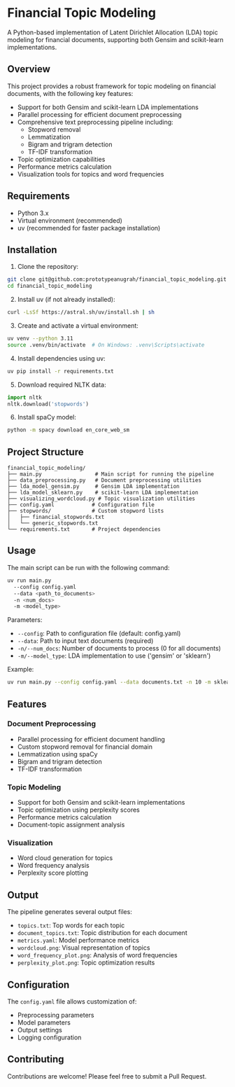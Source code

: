 # Financial Topic Modeling

A Python-based implementation of Latent Dirichlet Allocation (LDA) topic modeling for financial documents, supporting both Gensim and scikit-learn implementations.

## Overview

This project provides a robust framework for topic modeling on financial documents, with the following key features:

- Support for both Gensim and scikit-learn LDA implementations
- Parallel processing for efficient document preprocessing
- Comprehensive text preprocessing pipeline including:
  - Stopword removal
  - Lemmatization
  - Bigram and trigram detection
  - TF-IDF transformation
- Topic optimization capabilities
- Performance metrics calculation
- Visualization tools for topics and word frequencies

## Requirements

- Python 3.x
- Virtual environment (recommended)
- uv (recommended for faster package installation)

## Installation

1. Clone the repository:
```bash
git clone git@github.com:prototypeanugrah/financial_topic_modeling.git
cd financial_topic_modeling
```

2. Install uv (if not already installed):
```bash
curl -LsSf https://astral.sh/uv/install.sh | sh
```

3. Create and activate a virtual environment:
```bash
uv venv --python 3.11
source .venv/bin/activate  # On Windows: .venv\Scripts\activate
```

4. Install dependencies using uv:
```bash
uv pip install -r requirements.txt
```

5. Download required NLTK data:
```python
import nltk
nltk.download('stopwords')
```

6. Install spaCy model:
```bash
python -m spacy download en_core_web_sm
```

## Project Structure

```
financial_topic_modeling/
├── main.py                 # Main script for running the pipeline
├── data_preprocessing.py   # Document preprocessing utilities
├── lda_model_gensim.py     # Gensim LDA implementation
├── lda_model_sklearn.py    # scikit-learn LDA implementation
├── visualizing_wordcloud.py # Topic visualization utilities
├── config.yaml            # Configuration file
├── stopwords/             # Custom stopword lists
│   ├── financial_stopwords.txt
│   └── generic_stopwords.txt
└── requirements.txt       # Project dependencies
```

## Usage

The main script can be run with the following command:

```bash
uv run main.py
  --config config.yaml
  --data <path_to_documents>
  -n <num_docs>
  -m <model_type>
```

Parameters:
- `--config`: Path to configuration file (default: config.yaml)
- `--data`: Path to input text documents (required)
- `-n/--num_docs`: Number of documents to process (0 for all documents)
- `-m/--model_type`: LDA implementation to use ('gensim' or 'sklearn')

Example:
```bash
uv run main.py --config config.yaml --data documents.txt -n 10 -m sklean
```

## Features

### Document Preprocessing
- Parallel processing for efficient document handling
- Custom stopword removal for financial domain
- Lemmatization using spaCy
- Bigram and trigram detection
- TF-IDF transformation

### Topic Modeling
- Support for both Gensim and scikit-learn implementations
- Topic optimization using perplexity scores
- Performance metrics calculation
- Document-topic assignment analysis

### Visualization
- Word cloud generation for topics
- Word frequency analysis
- Perplexity score plotting

## Output

The pipeline generates several output files:
- `topics.txt`: Top words for each topic
- `document_topics.txt`: Topic distribution for each document
- `metrics.yaml`: Model performance metrics
- `wordcloud.png`: Visual representation of topics
- `word_frequency_plot.png`: Analysis of word frequencies
- `perplexity_plot.png`: Topic optimization results

## Configuration

The `config.yaml` file allows customization of:
- Preprocessing parameters
- Model parameters
- Output settings
- Logging configuration

## Contributing

Contributions are welcome! Please feel free to submit a Pull Request.


